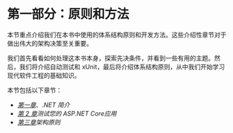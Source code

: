 # 第一部分：原则和方法

本节重点介绍我们在本书中使用的体系结构原则和开发方法。这些介绍性章节对于做出伟大的架构决策至关重要。

我们首先看看如何处理这本书本身，探索先决条件，并看到一些有用的主题。然后，我们将介绍自动测试和 xUnit，最后将介绍体系结构原则，从中我们开始学习现代软件工程的基础知识。

本节包括以下章节：

*   [*第一章*](01.html#_idTextAnchor015)、*.NET 简介*
*   [*第 2 章*](02.html#_idTextAnchor030)*测试您的 ASP.NET Core应用*
*   [*第三章*](03.html#_idTextAnchor042)*架构原则*